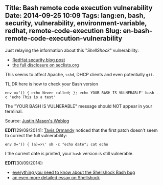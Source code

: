 Title: Bash remote code execution vulnerability
Date: 2014-09-25 10:09
Tags: lang:en, bash, security, vulnerability, environment-variable, redhat, remote-code-execution
Slug: en-bash-remote-code-execution-vulnerability
---
Just relaying the information about this "_ShellShock_" vulnerability:

- [RedHat security blog post](//securityblog.redhat.com/2014/09/24/bash-specially-crafted-environment-variables-code-injection-attack/)
- [the full disclosure on seclists.org](http://seclists.org/oss-sec/2014/q3/650)

This seems to affect Apache, `sshd`, DHCP clients and even potentially `git`.

TL;DR here is how to check your Bash version
```
env x='() { echo Never called; }; echo YOUR BASH IS VULNERABLE' bash -c 'echo This is a test'
```

The "YOUR BASH IS VULNERABLE" message should NOT appear in your terminal.

Source: [Justin Mason's Weblog](http://taint.org/2014/09/24/235802a.html)

**EDIT**[29/09/2014]: [Tavis Ormandy](//twitter.com/taviso/status/514887394294652929) noticed that the first patch doesn't seem to correct the full vulnerability:
```
env X='() { (a)=>\' sh -c "echo date"; cat echo
```
I the current date is printed, your `bash` version is still vulnerable.

**EDIT**[30/09/2014]:

- [everything you need to know about the Shellshock Bash bug](http://www.troyhunt.com/2014/09/everything-you-need-to-know-about.html)
- [an even more detailed essay on Shellshock](http://www.dwheeler.com/essays/shellshock.html)